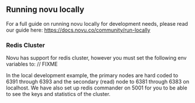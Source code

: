 ## Running novu locally

For a full guide on running novu locally for development needs, please read our guide here: https://docs.novu.co/community/run-locally

### Redis Cluster

Novu has support for redis cluster, however you must set the following env variables to:
// FIXME

In the local development example, the primary nodes are hard coded to 6391 through 6393 and
the secondary (read) node to 6381 through 6383 on localhost.
We have also set up redis commander on 5001 for you to be able to see the keys and statistics of the cluster.
